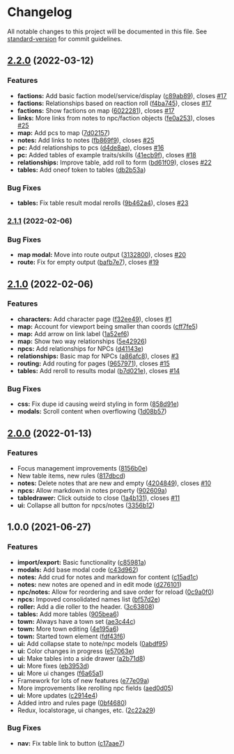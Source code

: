 # Changelog

All notable changes to this project will be documented in this file. See [standard-version](https://github.com/conventional-changelog/standard-version) for commit guidelines.

## [2.2.0](https://github.com/derikb/hadleyville-online/compare/v2.1.1...v2.2.0) (2022-03-12)


### Features

* **factions:** Add basic faction model/service/display ([c89ab89](https://github.com/derikb/hadleyville-online/commit/c89ab89919a43e2ffea0c63501b9d733d655a8cc)), closes [#17](https://github.com/derikb/hadleyville-online/issues/17)
* **factions:** Relationships based on reaction roll ([f4ba745](https://github.com/derikb/hadleyville-online/commit/f4ba745b0a620b2637c286c2710127c80bb934d7)), closes [#17](https://github.com/derikb/hadleyville-online/issues/17)
* **factions:** Show factions on map ([6022281](https://github.com/derikb/hadleyville-online/commit/6022281c0ae897ab9b186cb611f93d348961b736)), closes [#17](https://github.com/derikb/hadleyville-online/issues/17)
* **links:** More links from notes to npc/faction objects ([fe0a253](https://github.com/derikb/hadleyville-online/commit/fe0a253761dabcb75e79a020780046a8a7d0c8d9)), closes [#25](https://github.com/derikb/hadleyville-online/issues/25)
* **map:** Add pcs to map ([7d02157](https://github.com/derikb/hadleyville-online/commit/7d02157fe9bae823d9da94f85d968f87b08691db))
* **notes:** Add links to notes ([fb869f9](https://github.com/derikb/hadleyville-online/commit/fb869f93cb781b62eeaacfc14c59ec0f3babb4e8)), closes [#25](https://github.com/derikb/hadleyville-online/issues/25)
* **pc:** Add relationships to pcs ([d4de8ae](https://github.com/derikb/hadleyville-online/commit/d4de8ae4d2e3df82cbe678dcff867998a4c34737)), closes [#16](https://github.com/derikb/hadleyville-online/issues/16)
* **pc:** Added tables of example traits/skills ([41ecb9f](https://github.com/derikb/hadleyville-online/commit/41ecb9f91fcaa3fc4f3482771eadcc5506dc59f0)), closes [#18](https://github.com/derikb/hadleyville-online/issues/18)
* **relationships:** Improve table, add roll to form ([bd61f09](https://github.com/derikb/hadleyville-online/commit/bd61f0955970e77ac2272c545651f871aaff186e)), closes [#22](https://github.com/derikb/hadleyville-online/issues/22)
* **tables:** Add oneof token to tables ([db2b53a](https://github.com/derikb/hadleyville-online/commit/db2b53a624635ae68aa2df53a233014eaa2c4391))


### Bug Fixes

* **tables:** Fix table result modal rerolls ([9b462a4](https://github.com/derikb/hadleyville-online/commit/9b462a466338c00a60636ef64c52d0b813babcf2)), closes [#23](https://github.com/derikb/hadleyville-online/issues/23)

### [2.1.1](https://github.com/derikb/hadleyville-online/compare/v2.1.0...v2.1.1) (2022-02-06)


### Bug Fixes

* **map modal:** Move into route output ([3132800](https://github.com/derikb/hadleyville-online/commit/3132800e21cc020d5ed7ec87479137f24c94acf8)), closes [#20](https://github.com/derikb/hadleyville-online/issues/20)
* **route:** Fix for empty output ([bafb7e7](https://github.com/derikb/hadleyville-online/commit/bafb7e78cab1d2a21dbc159ce9fb5bce01bb1cfa)), closes [#19](https://github.com/derikb/hadleyville-online/issues/19)

## [2.1.0](https://github.com/derikb/hadleyville-online/compare/v2.0.0...v2.1.0) (2022-02-06)


### Features

* **characters:** Add character page ([f32ee49](https://github.com/derikb/hadleyville-online/commit/f32ee495e542cda2055d84333b63a449bf79b318)), closes [#1](https://github.com/derikb/hadleyville-online/issues/1)
* **map:** Account for viewport being smaller than coords ([cff7fe5](https://github.com/derikb/hadleyville-online/commit/cff7fe59993f911ca75579fe4cc408599751cc92))
* **map:** Add arrow on link label ([1a52ef6](https://github.com/derikb/hadleyville-online/commit/1a52ef6b86997fcf62e5f641e7851fc86bebd9fa))
* **map:** Show two way relationships ([5e42926](https://github.com/derikb/hadleyville-online/commit/5e4292670e0fe359d8415b10fc9e56fa7dbb5df7))
* **npcs:** Add relationships for NPCs ([d41143e](https://github.com/derikb/hadleyville-online/commit/d41143e7fcf761e6d0dc0ba82d28311acb63ae0c))
* **relationships:** Basic map for NPCs ([a86afc8](https://github.com/derikb/hadleyville-online/commit/a86afc8edd2c5cfbb4a516c5a1fd113c93ede28f)), closes [#3](https://github.com/derikb/hadleyville-online/issues/3)
* **routing:** Add routing for pages ([9657971](https://github.com/derikb/hadleyville-online/commit/96579713ee47f826387f8f14347729c097a1ebc0)), closes [#15](https://github.com/derikb/hadleyville-online/issues/15)
* **tables:** Add reroll to results modal ([b7d021e](https://github.com/derikb/hadleyville-online/commit/b7d021ef357778c4fcaa1f5cabfbc44c348c2d2f)), closes [#14](https://github.com/derikb/hadleyville-online/issues/14)


### Bug Fixes

* **css:** Fix dupe id causing weird styling in form ([858d91e](https://github.com/derikb/hadleyville-online/commit/858d91eaaadfd7c826c598e30d55d2cd8f90de9d))
* **modals:** Scroll content when overflowing ([1d08b57](https://github.com/derikb/hadleyville-online/commit/1d08b5745018d0ec87d0f39a08ac70197b6ed054))

## [2.0.0](https://github.com/derikb/hadleyville-online/compare/v1.0.0...v2.0.0) (2022-01-13)


### Features

* Focus management improvements ([8156b0e](https://github.com/derikb/hadleyville-online/commit/8156b0eba1826eb9ead4c3e5d04f7f33dbeb3f36))
* New table items, new rules ([817dbcd](https://github.com/derikb/hadleyville-online/commit/817dbcdfd0e57b5106f97c0d7dd7008ec1817ad2))
* **notes:** Delete notes that are new and empty ([4204849](https://github.com/derikb/hadleyville-online/commit/42048499f980d6757fb42a98da5a4d4926789202)), closes [#10](https://github.com/derikb/hadleyville-online/issues/10)
* **npcs:** Allow markdown in notes property ([902609a](https://github.com/derikb/hadleyville-online/commit/902609a78c0687b3e2e0758802fc4a54b3ed7201))
* **tabledrawer:** Click outside to close ([1a4b131](https://github.com/derikb/hadleyville-online/commit/1a4b131891f38fe07155f90dd10a56fb33705613)), closes [#11](https://github.com/derikb/hadleyville-online/issues/11)
* **ui:** Collapse all button for npcs/notes ([3356b12](https://github.com/derikb/hadleyville-online/commit/3356b12d986d7b85bc989c8211251a07bab5fd5e))

## 1.0.0 (2021-06-27)


### Features

* **import/export:** Basic functionality ([c85981a](https://github.com/derikb/hadleyville-online/commit/c85981a7e87785447c81d31d926f3dd1fc69deb2))
* **modals:** Add base modal code ([c43d962](https://github.com/derikb/hadleyville-online/commit/c43d96224734927f68b97b3e65190f63ae713ea4))
* **notes:** Add crud for notes and markdown for content ([c15ad1c](https://github.com/derikb/hadleyville-online/commit/c15ad1c4b17d68e2a8e014a71b5f86917c7da05e))
* **notes:** new notes are opened and in edit mode ([d276101](https://github.com/derikb/hadleyville-online/commit/d276101b51c858e6837883098816eec01f7a13f0))
* **npc/notes:** Allow for reordering and save order for reload ([0c9a0f0](https://github.com/derikb/hadleyville-online/commit/0c9a0f0140c76d5560dbb7bf5ca0451505eb35c2))
* **npcs:** Impoved consolidated names list ([bf57d2e](https://github.com/derikb/hadleyville-online/commit/bf57d2e0a0b121e190868031508291512520e6ca))
* **roller:** Add a die roller to the header. ([3c63808](https://github.com/derikb/hadleyville-online/commit/3c6380822ccba4f4dcc64e71dbab807c80fdd337))
* **tables:** Add more tables ([905bea6](https://github.com/derikb/hadleyville-online/commit/905bea6a15125f62d56e220bc7b908292a93f9f6))
* **town:** Always have a town set ([ae3c44c](https://github.com/derikb/hadleyville-online/commit/ae3c44cdded4f272676fe0454de51faba498ef95))
* **town:** More town editing ([4e195a6](https://github.com/derikb/hadleyville-online/commit/4e195a602dbbddb3f007e0906cf5172c2374a58d))
* **town:** Started town element ([fdf43f6](https://github.com/derikb/hadleyville-online/commit/fdf43f6463052ccaf01c52da3c9575bbe490eb53))
* **ui:** Add collapse state to note/npc models ([0abdf95](https://github.com/derikb/hadleyville-online/commit/0abdf955656c498f7aa72605a0bfff3d1acf1510))
* **ui:** Color changes in progress ([e57063e](https://github.com/derikb/hadleyville-online/commit/e57063e17eee692e741358900e9e1fb39ca8ba2d))
* **ui:** Make tables into a side drawer ([a2b71d8](https://github.com/derikb/hadleyville-online/commit/a2b71d8c6eff18e6745c82fec0cfd652d5ca95fc))
* **ui:** More fixes ([eb3953d](https://github.com/derikb/hadleyville-online/commit/eb3953d8e6eeb6ccb1cbb42488b59af623711b66))
* **ui:** More ui changes ([f6a65a1](https://github.com/derikb/hadleyville-online/commit/f6a65a1c46e2e056ae0ed28a1749a3dbda946179))
* Framework for lots of new features ([e77e09a](https://github.com/derikb/hadleyville-online/commit/e77e09ac312d474e198173eabb981b01c4feb8bf))
* More improvements like rerolling npc fields ([aed0d05](https://github.com/derikb/hadleyville-online/commit/aed0d0562e8ccd5ee19599fcefe0d9e9b66e84fa))
* **ui:** More updates ([c2914e4](https://github.com/derikb/hadleyville-online/commit/c2914e4ca115a8ca2b14572e55e919d97e35b280))
* Added intro and rules page ([0bf4680](https://github.com/derikb/hadleyville-online/commit/0bf4680c9f59f085634bac15f0bcd3177f6a9220))
* Redux, localstorage, ui changes, etc. ([2c22a29](https://github.com/derikb/hadleyville-online/commit/2c22a296fa386e47b41b18b6393ec18a7b4740bc))


### Bug Fixes

* **nav:** Fix table link to button ([c17aae7](https://github.com/derikb/hadleyville-online/commit/c17aae75f14310aad5c00fcfc85613979835b718))
